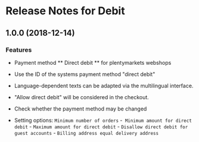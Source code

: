 # Release Notes for Debit

## 1.0.0 (2018-12-14)

### Features

- Payment method ** Direct debit ** for plentymarkets webshops
- Use the ID of the systems payment method "direct debit"
- Language-dependent texts can be adapted via the multilingual interface.
- "Allow direct debit" will be considered in the checkout.
- Check whether the payment method may be changed

- Setting options: `Minimum number of orders` -` Minimum amount for direct debit` - `Maximum amount for direct debit` - `Disallow direct debit for guest accounts` - `Billing address equal delivery address`
